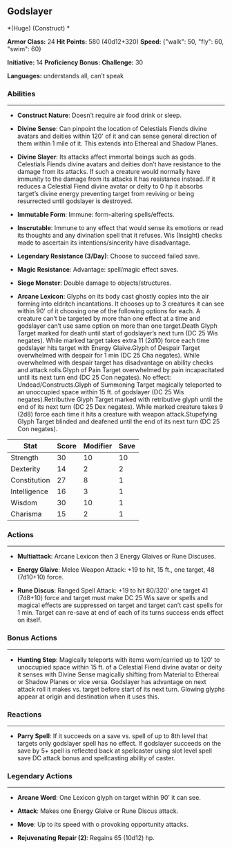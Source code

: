 ## Godslayer
*(Huge) (Construct) *

**Armor Class:** 24
**Hit Points:** 580 (40d12+320)
**Speed:** {"walk": 50, "fly": 60, "swim": 60}

**Initiative:** 14
**Proficiency Bonus:**
**Challenge:** 30

**Languages:** understands all, can’t speak

### Abilities
 --- 
- **Construct Nature**: Doesn’t require air food drink or sleep.

- **Divine Sense**: Can pinpoint the location of Celestials Fiends divine avatars and deities within 120' of it and can sense general direction of them within 1 mile of it. This extends into Ethereal and Shadow Planes.

- **Divine Slayer**: Its attacks affect immortal beings such as gods. Celestials Fiends divine avatars and deities don’t have resistance to the damage from its attacks. If such a creature would normally have immunity to the damage from its attacks it has resistance instead. If it reduces a Celestial Fiend divine avatar or deity to 0 hp it absorbs target’s divine energy preventing target from reviving or being resurrected until godslayer is destroyed.

- **Immutable Form**: Immune: form-altering spells/effects.

- **Inscrutable**: Immune to any effect that would sense its emotions or read its thoughts and any divination spell that it refuses. Wis (Insight) checks made to ascertain its intentions/sincerity have disadvantage.

- **Legendary Resistance (3/Day)**: Choose to succeed failed save.

- **Magic Resistance**: Advantage: spell/magic effect saves.

- **Siege Monster**: Double damage to objects/structures.

- **Arcane Lexicon**: Glyphs on its body cast ghostly copies into the air forming into eldritch incantations. It chooses up to 3 creatures it can see within 90' of it choosing one of the following options for each. A creature can’t be targeted by more than one effect at a time and godslayer can’t use same option on more than one target.Death Glyph Target marked for death until start of godslayer’s next turn (DC 25 Wis negates). While marked target takes extra 11 (2d10) force each time godslayer hits target with Energy Glaive.Glyph of Despair Target overwhelmed with despair for 1 min (DC 25 Cha negates). While overwhelmed with despair target has disadvantage on ability checks and attack rolls.Glyph of Pain Target overwhelmed by pain incapacitated until its next turn end (DC 25 Con negates). No effect: Undead/Constructs.Glyph of Summoning Target magically teleported to an unoccupied space within 15 ft. of godslayer (DC 25 Wis negates).Retributive Glyph Target marked with retributive glyph until the end of its next turn (DC 25 Dex negates). While marked creature takes 9 (2d8) force each time it hits a creature with weapon attack.Stupefying Glyph Target blinded and deafened until the end of its next turn (DC 25 Con negates).



| Stat | Score | Modifier | Save |
| ---- | ---- | ---- | ---- |
| Strength | 30 | 10 | 10 |
| Dexterity | 14 | 2 | 2 |
| Constitution | 27 | 8 | 1 |
| Intelligence | 16 | 3 | 1 |
| Wisdom | 30 | 10 | 1 |
| Charisma | 15 | 2 | 1 |

### Actions
 --- 
- **Multiattack**: Arcane Lexicon then 3 Energy Glaives or Rune Discuses.

- **Energy Glaive**: Melee Weapon Attack: +19 to hit, 15 ft., one target, 48 (7d10+10) force.

- **Rune Discus**: Ranged Spell Attack: +19 to hit 80/320' one target 41 (7d8+10) force and target must make DC 25 Wis save or spells and magical effects are suppressed on target and target can’t cast spells for 1 min. Target can re-save at end of each of its turns success ends effect on itself.

### Bonus Actions
 --- 
- **Hunting Step**: Magically teleports with items worn/carried up to 120' to unoccupied space within 15 ft. of a Celestial Fiend divine avatar or deity it senses with Divine Sense magically shifting from Material to Ethereal or Shadow Planes or vice versa. Godslayer has advantage on next attack roll it makes vs. target before start of its next turn. Glowing glyphs appear at origin and destination when it uses this.

### Reactions
 --- 
- **Parry Spell**: If it succeeds on a save vs. spell of up to 8th level that targets only godslayer spell has no effect. If godslayer succeeds on the save by 5+ spell is reflected back at spellcaster using slot level spell save DC attack bonus and spellcasting ability of caster.

### Legendary Actions
 --- 
- **Arcane Word**: One Lexicon glyph on target within 90' it can see.

- **Attack**: Makes one Energy Glaive or Rune Discus attack.

- **Move**: Up to its speed with o provoking opportunity attacks.

- **Rejuvenating Repair (2)**: Regains 65 (10d12) hp.

